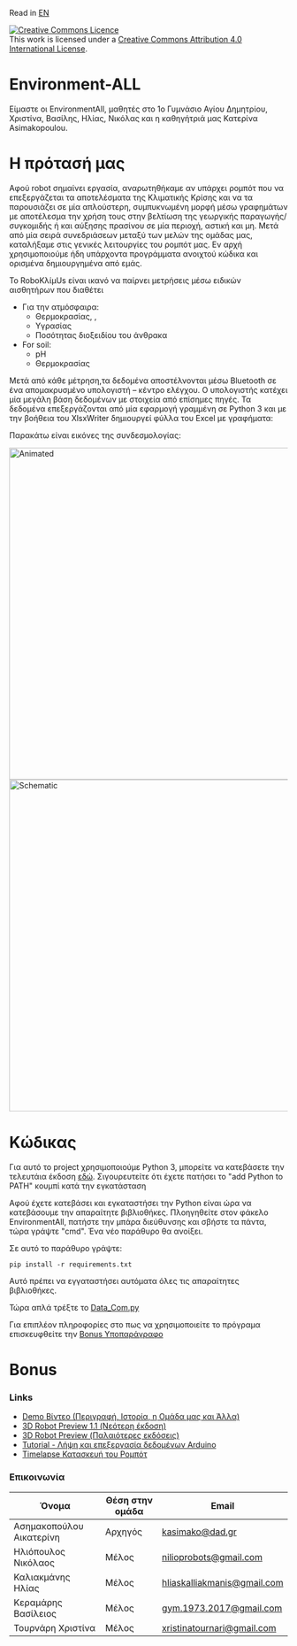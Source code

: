 Read in [EN][README_GR]

<a rel="license" href="http://creativecommons.org/licenses/by/4.0/"><img alt="Creative Commons Licence" style="border-width:0" src="https://i.creativecommons.org/l/by/4.0/88x31.png" /></a><br />This work is licensed under a <a rel="license" href="http://creativecommons.org/licenses/by/4.0/">Creative Commons Attribution 4.0 International License</a>.

# Environment-ALL

Είμαστε οι EnvironmentAll, μαθητές στο 1ο Γυμνάσιο Αγίου Δημητρίου, Χριστίνα, Βασίλης, Ηλίας, Νικόλας και η καθηγήτριά μας Κατερίνα Asimakopoulou.  

# Η πρότασή μας 

Αφού robot σημαίνει εργασία, αναρωτηθήκαμε αν υπάρχει ρομπότ που να επεξεργάζεται τα αποτελέσματα της Κλιματικής Κρίσης και να τα παρουσιάζει σε μία απλούστερη, συμπυκνωμένη μορφή μέσω γραφημάτων με αποτέλεσμα την χρήση τους στην βελτίωση της γεωργικής παραγωγής/συγκομιδής ή και αύξησης πρασίνου σε μία περιοχή, αστική και μη. Μετά από μία σειρά συνεδριάσεων μεταξύ των μελών της ομάδας μας, καταλήξαμε στις γενικές λειτουργίες του ρομπότ μας. Εν αρχή χρησιμοποιούμε ήδη υπάρχοντα προγράμματα ανοιχτού κώδικα και ορισμένα δημιουργημένα από εμάς.

Το RoboΚλίμUs είναι ικανό να παίρνει μετρήσεις μέσω ειδικών αισθητήρων που διαθέτει 
  - Για την ατμόσφαιρα:
    - Θερμοκρασίας, , 
    - Υγρασίας
    - Ποσότητας διοξειδίου του άνθρακα
  - For soil:
    - pH
    - Θερμοκρασίας

 Μετά από κάθε μέτρηση,τα δεδομένα αποστέλνονται μέσω Bluetooth σε ένα απομακρυσμένο υπολογιστή – κέντρο ελέγχου. Ο υπολογιστής κατέχει μία μεγάλη βάση δεδομένων με στοιχεία από επίσημες πηγές. Τα δεδομένα επεξεργάζονται από μία εφαρμογή γραμμένη σε Python 3 και με την βοήθεια του XlsxWriter δημιουργεί φύλλα του Excel με γραφήματα:

Παρακάτω είναι εικόνες της συνδεσμολογίας:

<img src="/Images/Project_anim.jpg" alt="Animated" width="600"/>
<img src="/Images/Project_schem.jpg" alt="Schematic" width="600"/>

# Κώδικας

Για αυτό το project χρησιμοποιούμε Python 3, μπορείτε να κατεβάσετε την τελευτάια έκδοση [εδώ][pyDownload]. Σιγουρευτείτε ότι έχετε πατήσει το "add Python to PATH" κουμπί κατά την εγκατάσταση

Αφού έχετε κατεβάσει και εγκαταστήσει την Python είναι ώρα να κατεβάσουμε την απαραίτητε βιβλιοθήκες. Πλοηγηθείτε στον φάκελο EnvironmentAll, πατήστε την μπάρα διεύθυνσης και σβήστε τα πάντα, τώρα γράψτε "cmd". Ένα νέο παράθυρο θα ανοίξει.

Σε αυτό το παράθυρο γράψτε:
```
pip install -r requirements.txt
```

Αυτό πρέπει να εγγαταστήσει αυτόματα όλες τις απαραίτητες βιβλιοθήκες.

Τώρα απλά τρέξτε το [Data_Com.py][Data_Com_File]

Για επιπλέον πληροφορίες στο πως να χρησιμοποιείτε το πρόγραμα επισκευφθείτε την [Bonus Υποπαράγραφο](#Bonus)

# Bonus

### Links
- [Demo Βίντεο (Περιγραφή, Ιστορία, η Ομάδα μας και Άλλα)][Demo]
- [3D Robot Preview 1.1 (Νεότερη έκδοση)][3DprevLatest]
- [3D Robot Preview (Παλαιότερες εκδόσεις)][3DprevOlder]
- [Tutorial - Λήψη και επεξεργασία δεδομένων Arduino][setupTutorial]
- [Timelapse Κατασκευή του Ρομπότ][Timelapse]

### Επικοινωνία

  | Όνομα | Θέση στην ομάδα | Email |
  | ---- | ------------- | ----- |
  | Ασημακοπούλου Αικατερίνη | Αρχηγός | kasimako@dad.gr |
  | Ηλιόπουλος Νικόλαος | Μέλος | nilioprobots@gmail.com |
  | Καλιακμάνης Ηλίας | Μέλος | hliaskalliakmanis@gmail.com |
  | Κεραμάρης Βασίλειος | Μέλος | gym.1973.2017@gmail.com |
  | Τουρνάρη Χριστίνα | Μέλος | xristinatournari@gmail.com |

[3DprevLatest]: <https://www.youtube.com/watch?v=U1EAlejeVzY>
[3DprevOlder]: <https://www.youtube.com/playlist?list=PL0-nYuvdRR38VOx6JxywApDNGzup6OFcI>
[pyDownload]: <https://www.python.org/downloads>
[Data_Com_File]: <https://github.com/nickiliopoulosedu/EnvironmentAll/blob/master/Data_Com.py>
[README_GR]: <https://github.com/nickiliopoulosedu/EnvironmentAll/blob/master/README.md>
[setupTutorial]: <https://www.youtube.com/watch?v=-dadtUuFnBA>
[Demo]: <https://www.youtube.com/watch?v=5_BvdWMwudM>
[Timelapse]: <https://youtu.be/5FTF4BOpBkA>
